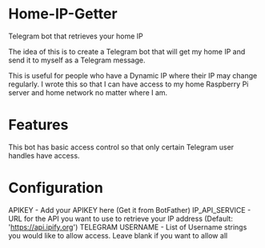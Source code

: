 # Home-IP-Getter
Telegram bot that retrieves your home IP

The idea of this is to create a Telegram bot that will get my home IP and send it to myself as a Telegram message.

This is useful for people who have a Dynamic IP where their IP may change regularly. I wrote this so that I can have access to my home Raspberry Pi server and home network no matter where I am.

# Features
This bot has basic access control so that only certain Telegram user handles have access.

# Configuration
APIKEY - Add your APIKEY here (Get it from BotFather)
IP_API_SERVICE - URL for the API you want to use to retrieve your IP address (Default: 'https://api.ipify.org')
TELEGRAM USERNAME - List of Username strings you would like to allow access. Leave blank if you want to allow all
